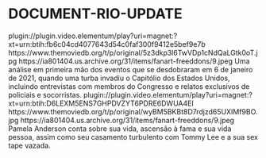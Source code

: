 # DOCUMENT-RIO-UPDATE

<item>
<title>[COLOR silver][B] DOCUMENTÁRIO-O ATAQUE AO CAPITÓLIO  [/COLOR][/B][COLOR yellow]  FULL HD  [B][/COLOR][/B]</title>
<link>plugin://plugin.video.elementum/play?uri=magnet:?xt=urn:btih:fb6c04cd4077643d54c0faf300f9412e5bef9e7b</link>
<thumbnail>https://www.themoviedb.org/t/p/original/5z3dkp3l6TwVDp1cNdQaLGtk0oT.jpg</thumbnail>
<fanart>https://ia801404.us.archive.org/31/items/fanart-freeddons/9.jpeg</fanart>
<info>Uma análise em primeira mão dos eventos que se desdobraram em 6 de janeiro de 2021, quando uma turba invadiu o Capitólio dos Estados Unidos, incluindo entrevistas com membros do Congresso e relatos exclusivos de policiais e socorristas.</info>
</item> 

<item>
<title>[COLOR silver][B] PAMELA ANDERSON [/COLOR][/B][COLOR yellow]  FULL HD  [B][/COLOR][/B]</title>
<link>plugin://plugin.video.elementum/play?uri=magnet:?xt=urn:btih:D6LEXM5ENS7GHPDVZYT6PDRE6DWUA4EI</link>
<thumbnail>https://www.themoviedb.org/t/p/original/wyBM5BKBt8D7rdjzd65UXIMf9BO.jpg</thumbnail>
<fanart>https://ia801404.us.archive.org/31/items/fanart-freeddons/9.jpeg</fanart>
<info>Pamela Anderson conta sobre sua vida, ascensão à fama e sua vida pessoa, assim como seu casamento turbulento com Tommy Lee e a sua sex tape vazada.</info>
</item> 
